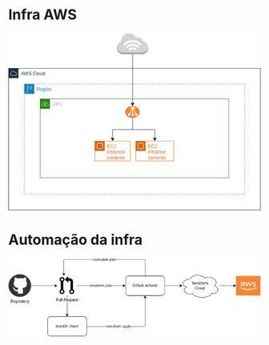 # Infra AWS
![My Image](Infra-aws.drawio.png)

# Automação da infra
![My Image](automacao_infra.drawio.png)
